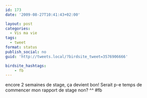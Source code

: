```yaml
---
id: 173
date: '2009-08-27T10:41:43+02:00'

layout: post
categories:
  - Vis ma vie
tags:
  - tweet
format: status
publish_social: no
guid: 'http://tweets.local/?birdsite_tweet=3576906666'

birdsite_hashtags:
    - fb
---
```


encore 2 semaines de stage, ça devient bon! Serait p-e temps de commencer mon rapport de stage non? ^^ #fb